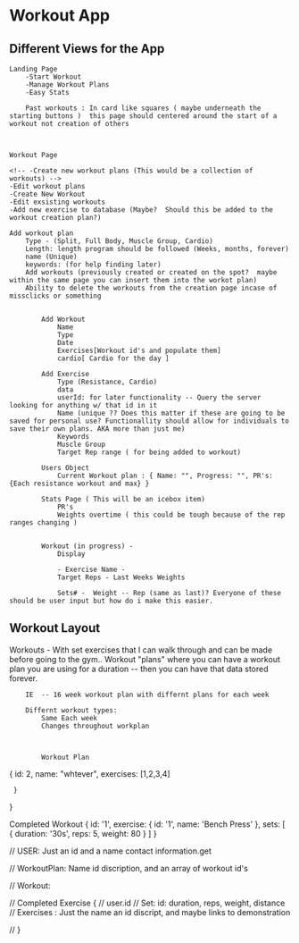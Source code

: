 # Workout App

## Different Views for the App

    Landing Page 
        -Start Workout
        -Manage Workout Plans
        -Easy Stats

        Past workouts : In card like squares ( maybe underneath the starting buttons )  this page should centered around the start of a workout not creation of others


    
    Workout Page

    <!-- -Create new workout plans (This would be a collection of workouts) -->
    -Edit workout plans
    -Create New Workout
    -Edit exsisting workouts
    -Add new exercise to database (Maybe?  Should this be added to the workout creation plan?)
        
    Add workout plan   
        Type - (Split, Full Body, Muscle Group, Cardio)
        Length: length program should be followed (Weeks, months, forever)
        name (Unique)
        keywords: (for help finding later)
        Add workouts (previously created or created on the spot?  maybe within the same page you can insert them into the workot plan)
        Ability to delete the workouts from the creation page incase of missclicks or something
                

            Add Workout
                Name 
                Type
                Date
                Exercises[Workout id's and populate them]
                cardio[ Cardio for the day ]

            Add Exercise 
                Type (Resistance, Cardio)
                data
                userId: for later functionality -- Query the server looking for anything w/ that id in it
                Name (unique ?? Does this matter if these are going to be saved for personal use? Functionallity should allow for individuals to save their own plans. AKA more than just me)
                Keywords
                Muscle Group
                Target Rep range ( for being added to workout)

            Users Object
                Current Workout plan : { Name: "", Progress: "", PR's: {Each resistance workout and max} }

            Stats Page ( This will be an icebox item)
                PR's
                Weights overtime ( this could be tough because of the rep ranges changing )
                
            
            Workout (in progress) - 
                Display 

                - Exercise Name -
                Target Reps - Last Weeks Weights

                Sets# -  Weight -- Rep (same as last)? Everyone of these should be user input but how do i make this easier. 

## Workout Layout

Workouts -
    With set exercises that I can walk through and can be made before going to the gym.. Workout "plans"  where you can have a workout plan you are using for a duration -- then you can have that data stored forever.

        IE  -- 16 week workout plan with differnt plans for each week

        Differnt workout types:
            Same Each week
            Changes throughout workplan



            Workout Plan
 {
     id: 2,
     name: "whtever",
     exercises: [1,2,3,4]

     }
 }


 Completed Workout
 {
    id: '1',
    exercise: {
      id: '1',
      name: 'Bench Press'
    },
    sets: [
      {
        duration: '30s',
        reps: 5,
        weight: 80
      }
    ]
  }


  // USER: Just an id and a name contact information.get

// WorkoutPlan:  Name id discription, and an array of workout id's

// Workout:

// Completed Exercise {
// user.id
// Set: id: duration, reps, weight, distance
// Exercises : Just the name an id discript, and maybe links to demonstration

// }